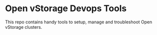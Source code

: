 # Open vStorage Devops Tools

This repo contains handy tools to setup, manage and troubleshoot Open vStorage clusters.

